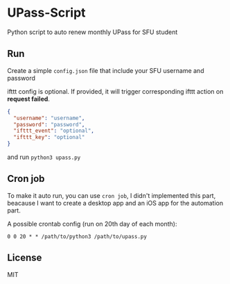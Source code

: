 # UPass-Script

Python script to auto renew monthly UPass for SFU student

## Run

Create a simple `config.json` file that include your SFU username and password

ifttt config is optional. If provided, it will trigger corresponding ifttt action on **request failed**.


```json
{
  "username": "username",
  "password": "password",
  "ifttt_event": "optional",
  "ifttt_key": "optional"
}
```

and run `python3 upass.py`

## Cron job

To make it auto run, you can use `cron job`, I didn't implemented this part, beacause I want to create a desktop app and an iOS app for the automation part.

A possible crontab config (run on 20th day of each month):
```cron
0 0 20 * * /path/to/python3 /path/to/upass.py
```

## License

MIT
